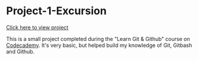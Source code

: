 # Project-1-Excursion

[Click here to view project](https://andrew-sanger.github.io/Project-1-Excursion/)

This is a small project completed during the "Learn Git & Github" course on [Codecademy](https://www.codecademy.com/courses/learn-git/projects/f1-excursion). It's very basic, but helped build my knowledge of Git, Gitbash and Github.
